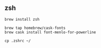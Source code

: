 ## zsh

```shell
brew install zsh
```

```shell
brew tap homebrew/cask-fonts
brew cask install font-menlo-for-powerline
```

```
cp .zshrc ~/
```

